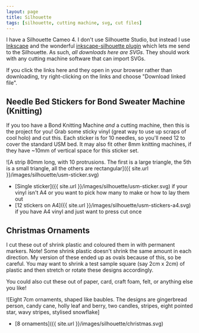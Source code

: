 ```yaml
---
layout: page
title: Silhouette
tags: [silhouette, cutting machine, svg, cut files]
---
```


I have a Silhouette Cameo 4. I don't use Silhouette Studio, but instead I use [Inkscape](https://inkscape.org/) and the wonderful [inkscape-silhouette plugin](https://github.com/fablabnbg/inkscape-silhouette) which lets me send to the Silhouette. As such, *all downloads here are SVGs*. They should work with any cutting machine software that can import SVGs.

If you click the links here and they open in your browser rather than downloading, try right-clicking on the links and choose "Download linked file".

## Needle Bed Stickers for Bond Sweater Machine (Knitting)

If you too have a Bond Knitting Machine *and* a cutting machine, then this is the project for you! Grab some sticky vinyl (great way to use up scraps of cool holo) and cut this. Each sticker is for 10 needles, so you'll need 12 to cover the standard USM bed. It may also fit other 8mm knitting machines, if they have ~10mm of vertical space for this sticker set.

![A strip 80mm long, with 10 protrusions. The first is a large triangle, the 5th is a small triangle, all the others are rectangular]({{ site.url }}/images/silhouette/usm-sticker.svg)

* [Single sticker]({{ site.url }}/images/silhouette/usm-sticker.svg) if your vinyl isn't A4 or you want to pick how many to make or how to lay them out
* [12 stickers on A4]({{ site.url }}/images/silhouette/usm-stickers-a4.svg) if you have A4 vinyl and just want to press cut once

## Christmas Ornaments

I cut these out of shrink plastic and coloured them in with permanent markers. Note! Some shrink plastic doesn't shrink the same amount in each direction. My version of these ended up as ovals because of this, so be careful. You may want to shrink a test sample square (say 2cm x 2cm) of plastic and then stretch or rotate these designs accordingly.

You could also cut these out of paper, card, craft foam, felt, or anything else you like!

![Eight 7cm ornaments, shaped like baubles. The designs are gingerbread person, candy cane, holly leaf and berry, two candles, stripes, eight pointed star, wavy stripes, stylised snowflake]

* [8 ornaments]({{ site.url }}/images/silhouette/christmas.svg)
